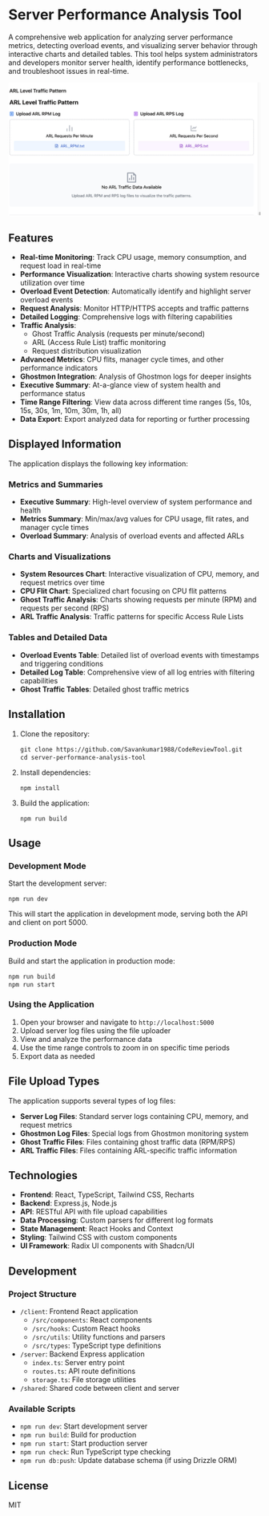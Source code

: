 # Server Performance Analysis Tool

A comprehensive web application for analyzing server performance metrics, detecting overload events, and visualizing server behavior through interactive charts and detailed tables. This tool helps system administrators and developers monitor server health, identify performance bottlenecks, and troubleshoot issues in real-time.

![Server Performance Analysis Tool](attached_assets/Screenshot%202025-04-11%20at%2009.44.04.jpg)

## Features

- **Real-time Monitoring**: Track CPU usage, memory consumption, and request load in real-time
- **Performance Visualization**: Interactive charts showing system resource utilization over time
- **Overload Event Detection**: Automatically identify and highlight server overload events
- **Request Analysis**: Monitor HTTP/HTTPS accepts and traffic patterns
- **Detailed Logging**: Comprehensive logs with filtering capabilities
- **Traffic Analysis**:
  - Ghost Traffic Analysis (requests per minute/second)
  - ARL (Access Rule List) traffic monitoring
  - Request distribution visualization
- **Advanced Metrics**: CPU flits, manager cycle times, and other performance indicators
- **Ghostmon Integration**: Analysis of Ghostmon logs for deeper insights
- **Executive Summary**: At-a-glance view of system health and performance status
- **Time Range Filtering**: View data across different time ranges (5s, 10s, 15s, 30s, 1m, 10m, 30m, 1h, all)
- **Data Export**: Export analyzed data for reporting or further processing

## Displayed Information

The application displays the following key information:

### Metrics and Summaries
- **Executive Summary**: High-level overview of system performance and health
- **Metrics Summary**: Min/max/avg values for CPU usage, flit rates, and manager cycle times
- **Overload Summary**: Analysis of overload events and affected ARLs

### Charts and Visualizations
- **System Resources Chart**: Interactive visualization of CPU, memory, and request metrics over time
- **CPU Flit Chart**: Specialized chart focusing on CPU flit patterns
- **Ghost Traffic Analysis**: Charts showing requests per minute (RPM) and requests per second (RPS)
- **ARL Traffic Analysis**: Traffic patterns for specific Access Rule Lists

### Tables and Detailed Data
- **Overload Events Table**: Detailed list of overload events with timestamps and triggering conditions
- **Detailed Log Table**: Comprehensive view of all log entries with filtering capabilities
- **Ghost Traffic Tables**: Detailed ghost traffic metrics

## Installation

1. Clone the repository:
   ```
   git clone https://github.com/Savankumar1988/CodeReviewTool.git
   cd server-performance-analysis-tool
   ```

2. Install dependencies:
   ```
   npm install
   ```

3. Build the application:
   ```
   npm run build
   ```

## Usage

### Development Mode

Start the development server:
```
npm run dev
```

This will start the application in development mode, serving both the API and client on port 5000.

### Production Mode

Build and start the application in production mode:
```
npm run build
npm run start
```

### Using the Application

1. Open your browser and navigate to `http://localhost:5000`
2. Upload server log files using the file uploader
3. View and analyze the performance data
4. Use the time range controls to zoom in on specific time periods
5. Export data as needed

## File Upload Types

The application supports several types of log files:

- **Server Log Files**: Standard server logs containing CPU, memory, and request metrics
- **Ghostmon Log Files**: Special logs from Ghostmon monitoring system
- **Ghost Traffic Files**: Files containing ghost traffic data (RPM/RPS)
- **ARL Traffic Files**: Files containing ARL-specific traffic information

## Technologies

- **Frontend**: React, TypeScript, Tailwind CSS, Recharts
- **Backend**: Express.js, Node.js
- **API**: RESTful API with file upload capabilities
- **Data Processing**: Custom parsers for different log formats
- **State Management**: React Hooks and Context
- **Styling**: Tailwind CSS with custom components
- **UI Framework**: Radix UI components with Shadcn/UI

## Development

### Project Structure

- `/client`: Frontend React application
  - `/src/components`: React components
  - `/src/hooks`: Custom React hooks
  - `/src/utils`: Utility functions and parsers
  - `/src/types`: TypeScript type definitions
- `/server`: Backend Express application
  - `index.ts`: Server entry point
  - `routes.ts`: API route definitions
  - `storage.ts`: File storage utilities
- `/shared`: Shared code between client and server

### Available Scripts

- `npm run dev`: Start development server
- `npm run build`: Build for production
- `npm run start`: Start production server
- `npm run check`: Run TypeScript type checking
- `npm run db:push`: Update database schema (if using Drizzle ORM)

## License

MIT
